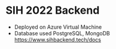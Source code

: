 #  SIH 2022 Backend

- Deployed on Azure Virtual Machine
- Database used PostgreSQL, MongoDB
https://www.sihbackend.tech/docs

